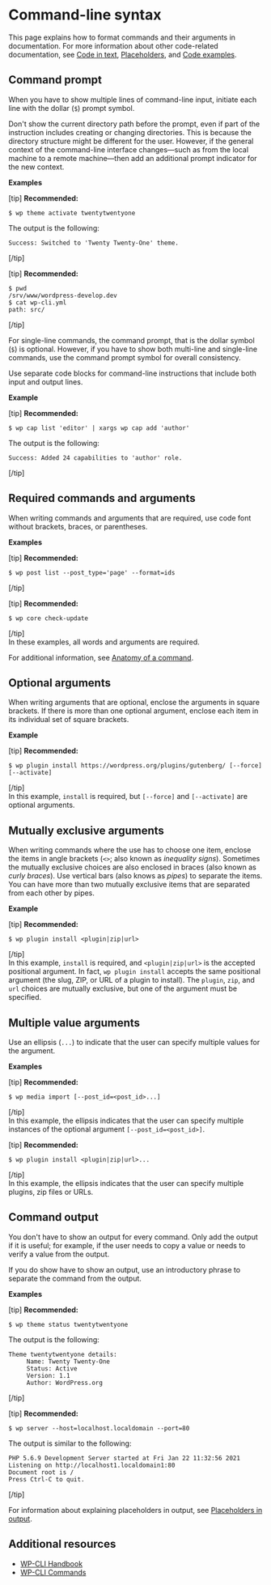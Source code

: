 # Command-line syntax

This page explains how to format commands and their arguments in documentation. For more information about other code-related documentation, see [Code in text](), [Placeholders](), and [Code examples]().

## Command prompt

When you have to show multiple lines of command-line input, initiate each line with the dollar (`$`) prompt symbol.

Don't show the current directory path before the prompt, even if part of the instruction includes creating or changing directories. This is because the directory structure might be different for the user. However, if the general context of the command-line interface changes—such as from the local machine to a remote machine—then add an additional prompt indicator for the new context.

**Examples**  

[tip] **Recommended:**  
```shell
$ wp theme activate twentytwentyone
```  
The output is the following:

```
Success: Switched to 'Twenty Twenty-One' theme.
```  
[/tip]  

[tip] **Recommended:**  
```shell
$ pwd
/srv/www/wordpress-develop.dev
$ cat wp-cli.yml
path: src/
```  
[/tip]  

For single-line commands, the command prompt, that is the dollar symbol (`$`) is optional. However, if you have to show both multi-line and single-line commands, use the command prompt symbol for overall consistency.

Use separate code blocks for command-line instructions that include both input and output lines.

**Example**  

[tip] **Recommended:**  
```shell
$ wp cap list 'editor' | xargs wp cap add 'author'
```  
The output is the following:

```
Success: Added 24 capabilities to 'author' role.
```  
[/tip]  

## Required commands and arguments

When writing commands and arguments that are required, use code font without brackets, braces, or parentheses.

**Examples**  

[tip] **Recommended:**  
```shell
$ wp post list --post_type='page' --format=ids
```  
[/tip]  

[tip] **Recommended:**  
```shell
$ wp core check-update
```  
[/tip]  
In these examples, all words and arguments are required.

For additional information, see [Anatomy of a command](https://make.wordpress.org/cli/handbook/guides/commands-cookbook/#anatomy-of-a-command).

## Optional arguments

When writing arguments that are optional, enclose the arguments in square brackets. If there is more than one optional argument, enclose each item in its individual set of square brackets.

**Example**  

[tip] **Recommended:**  
```shell
$ wp plugin install https://wordpress.org/plugins/gutenberg/ [--force] [--activate]
```  
[/tip]  
In this example, `install` is required, but `[--force]` and `[--activate]` are optional arguments.

## Mutually exclusive arguments

When writing commands where the use has to choose one item, enclose the items in angle brackets (`<>`; also known as *inequality signs*). Sometimes the mutually exclusive choices are also enclosed in braces (also known as *curly braces*). Use vertical bars (also knows as *pipes*) to separate the items. You can have more than two mutually exclusive items that are separated from each other by pipes.

**Example**  

[tip] **Recommended:**  
```shell
$ wp plugin install <plugin|zip|url>
```  
[/tip]  
In this example, `install` is required, and `<plugin|zip|url>` is the accepted positional argument. In fact, `wp plugin install` accepts the same positional argument (the slug, ZIP, or URL of a plugin to install). The `plugin`, `zip`, and `url` choices are mutually exclusive, but one of the argument must be specified.

## Multiple value arguments

Use an ellipsis (`...`) to indicate that the user can specify multiple values for the argument.

**Examples**  

[tip] **Recommended:**  
```shell
$ wp media import [--post_id=<post_id>...]
```  
[/tip]  
In this example, the ellipsis indicates that the user can specify multiple instances of the optional argument `[--post_id=<post_id>]`.

[tip] **Recommended:**  
```shell
$ wp plugin install <plugin|zip|url>...
```  
[/tip]  
In this example, the ellipsis indicates that the user can specify multiple plugins, zip files or URLs.

## Command output

You don't have to show an output for every command. Only add the output if it is useful; for example, if the user needs to copy a value or needs to verify a value from the output.

If you do show have to show an output, use an introductory phrase to separate the command from the output.

**Examples**  

[tip] **Recommended:**  
```shell
$ wp theme status twentytwentyone
```  
The output is the following:

```
Theme twentytwentyone details:
     Name: Twenty Twenty-One
     Status: Active
     Version: 1.1
     Author: WordPress.org
```  
[/tip]  

[tip] **Recommended:**  
```shell
$ wp server --host=localhost.localdomain --port=80
```  
The output is similar to the following:

```
PHP 5.6.9 Development Server started at Fri Jan 22 11:32:56 2021
Listening on http://localhost1.localdomain1:80
Document root is /
Press Ctrl-C to quit.
```  
[/tip]  

For information about explaining placeholders in output, see [Placeholders in output]().

## Additional resources

- [WP-CLI Handbook](https://make.wordpress.org/cli/handbook/)
- [WP-CLI Commands](https://developer.wordpress.org/cli/commands/)
